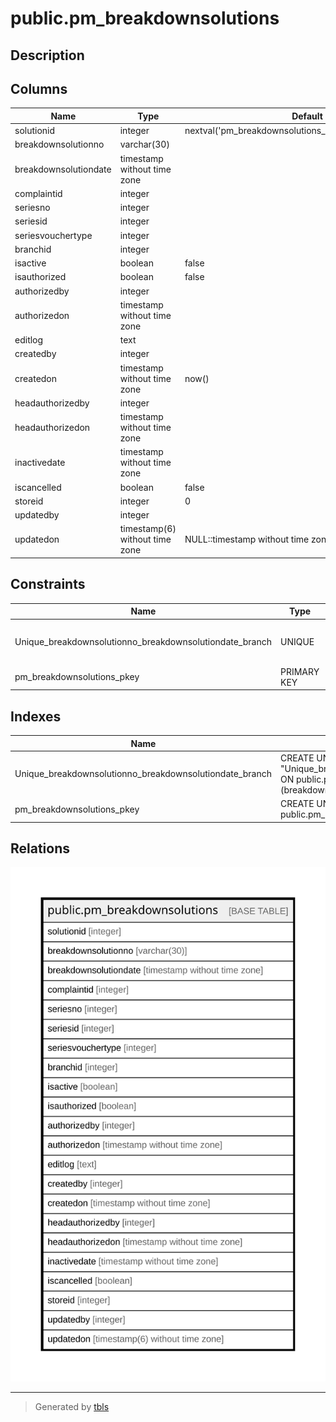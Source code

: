 # public.pm_breakdownsolutions

## Description

## Columns

| Name | Type | Default | Nullable | Children | Parents | Comment |
| ---- | ---- | ------- | -------- | -------- | ------- | ------- |
| solutionid | integer | nextval('pm_breakdownsolutions_solutionid_seq'::regclass) | false |  |  |  |
| breakdownsolutionno | varchar(30) |  | true |  |  |  |
| breakdownsolutiondate | timestamp without time zone |  | true |  |  |  |
| complaintid | integer |  | false |  |  |  |
| seriesno | integer |  | true |  |  |  |
| seriesid | integer |  | true |  |  |  |
| seriesvouchertype | integer |  | true |  |  |  |
| branchid | integer |  | true |  |  |  |
| isactive | boolean | false | false |  |  |  |
| isauthorized | boolean | false | false |  |  |  |
| authorizedby | integer |  | true |  |  |  |
| authorizedon | timestamp without time zone |  | true |  |  |  |
| editlog | text |  | true |  |  |  |
| createdby | integer |  | true |  |  |  |
| createdon | timestamp without time zone | now() | true |  |  |  |
| headauthorizedby | integer |  | true |  |  |  |
| headauthorizedon | timestamp without time zone |  | true |  |  |  |
| inactivedate | timestamp without time zone |  | true |  |  |  |
| iscancelled | boolean | false | true |  |  |  |
| storeid | integer | 0 | false |  |  |  |
| updatedby | integer |  | true |  |  |  |
| updatedon | timestamp(6) without time zone | NULL::timestamp without time zone | true |  |  |  |

## Constraints

| Name | Type | Definition |
| ---- | ---- | ---------- |
| Unique_breakdownsolutionno_breakdownsolutiondate_branch | UNIQUE | UNIQUE (breakdownsolutionno, breakdownsolutiondate, branchid) |
| pm_breakdownsolutions_pkey | PRIMARY KEY | PRIMARY KEY (solutionid) |

## Indexes

| Name | Definition |
| ---- | ---------- |
| Unique_breakdownsolutionno_breakdownsolutiondate_branch | CREATE UNIQUE INDEX "Unique_breakdownsolutionno_breakdownsolutiondate_branch" ON public.pm_breakdownsolutions USING btree (breakdownsolutionno, breakdownsolutiondate, branchid) |
| pm_breakdownsolutions_pkey | CREATE UNIQUE INDEX pm_breakdownsolutions_pkey ON public.pm_breakdownsolutions USING btree (solutionid) |

## Relations

![er](public.pm_breakdownsolutions.svg)

---

> Generated by [tbls](https://github.com/k1LoW/tbls)
